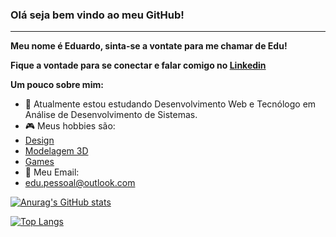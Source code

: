 ### Olá seja bem vindo ao meu GitHub!
<hr />

**Meu nome é Eduardo, sinta-se a vontate para me chamar de Edu!**

**Fique a vontade para se conectar e falar comigo no <a target="_blank" href = "https://www.linkedin.com/in/eduardo-aguiar-s/">Linkedin</a>** <a target="_blank" href = "https://www.linkedin.com/in/eduardo-aguiar-s/"><a/>
  
  
**Um pouco sobre mim:**

- 🌱 Atualmente estou estudando Desenvolvimento Web e Tecnólogo em Análise de Desenvolvimento de Sistemas.
- :video_game: Meus hobbies são: 
- <a target="_blank" href  = "https://www.behance.net/eduardoaguiars">Design</a>
- <a target="_blank" href = "https://www.artstation.com/eduardoaguiar">Modelagem 3D</a>
- <a target="_blank" href = "https://steamcommunity.com/id/ownedslayer/">Games</a>
- :email: Meu Email:
- edu.pessoal@outlook.com

[![Anurag's GitHub stats](https://github-readme-stats.vercel.app/api?username=eduardoaguiars&theme=dracula)](https://github.com/anuraghazra/github-readme-stats)

[![Top Langs](https://github-readme-stats.vercel.app/api/top-langs/?username=eduardoaguiars&langs_count=8&theme=dracula)](https://github.com/anuraghazra/github-readme-stats)
